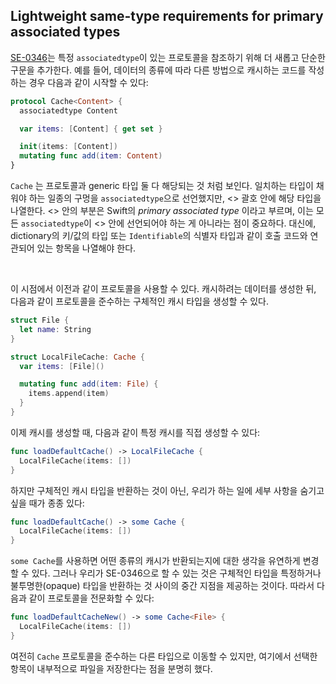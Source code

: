 ## Lightweight same-type requirements for primary associated types

[SE-0346](https://github.com/apple/swift-evolutions/blob/main/proposals/0346-light-weight-same-type-syntax.md)는 특정 `associatedtype`이 있는 프로토콜을 참조하기 위해 더 새롭고 단순한 구문을 추가한다. 예를 들어, 데이터의 종류에 따라 다른 방법으로 캐시하는 코드를 작성하는 경우 다음과 같이 시작할 수 있다:

```swift
protocol Cache<Content> {
  associatedtype Content

  var items: [Content] { get set }

  init(items: [Content])
  mutating func add(item: Content)
}
```

`Cache` 는 프로토콜과 generic 타입 둘 다 해당되는 것 처럼 보인다. 일치하는 타입이 채워야 하는 일종의 구멍을 `associatedtype`으로 선언했지만, <> 괄호 안에 해당 타입을 나열한다. <> 안의 부분은 Swift의 *primary associated type* 이라고 부르며, 이는 모든 `associatedtype`이 <> 안에 선언되어야 하는 게 아니라는 점이 중요하다. 대신에, dictionary의 키/값의 타입 또는 `Identifiable`의 식별자 타입과 같이 호출 코드와 연관되어 있는 항목을 나열해야 한다.

&nbsp;

이 시점에서 이전과 같이 프로토콜을 사용할 수 있다. 캐시하려는 데이터를 생성한 뒤, 다음과 같이 프로토콜을 준수하는 구체적인 캐시 타입을 생성할 수 있다.

```swift
struct File {
  let name: String
}

struct LocalFileCache: Cache {
  var items: [File]()

  mutating func add(item: File) {
    items.append(item)
  }
}
```

이제 캐시를 생성할 때, 다음과 같이 특정 캐시를 직접 생성할 수 있다:

```swift
func loadDefaultCache() -> LocalFileCache {
  LocalFileCache(items: [])
}
```

하지만 구체적인 캐시 타입을 반환하는 것이 아닌, 우리가 하는 일에 세부 사항을 숨기고 싶을 때가 종종 있다:

```swift
func loadDefaultCache() -> some Cache {
  LocalFileCache(items: [])
}
```

`some Cache`를 사용하면 어떤 종류의 캐시가 반환되는지에 대한 생각을 유연하게 변경할 수 있다. 그러나 우리가 SE-0346으로 할 수 있는 것은 구체적인 타입을 특정하거나 불투명한(opaque) 타입을 반환하는 것 사이의 중간 지점을 제공하는 것이다. 따라서 다음과 같이 프로토콜을 전문화할 수 있다:

```swift
func loadDefaultCacheNew() -> some Cache<File> {
  LocalFileCache(items: [])
}
```

여전히 `Cache` 프로토콜을 준수하는 다른 타입으로 이동할 수 있지만, 여기에서 선택한 항목이 내부적으로 파일을 저장한다는 점을 분명히 했다.

